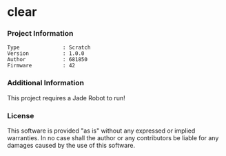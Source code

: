 clear
================



### Project Information
```
Type              : Scratch
Version           : 1.0.0
Author            : 681850
Firmware          : 42
```

### Additional Information
This project requires a Jade Robot to run!

### License
This software is provided "as is" without any expressed or implied warranties.  In no case shall the author or any contributors be liable for any damages caused by the use of this software.

